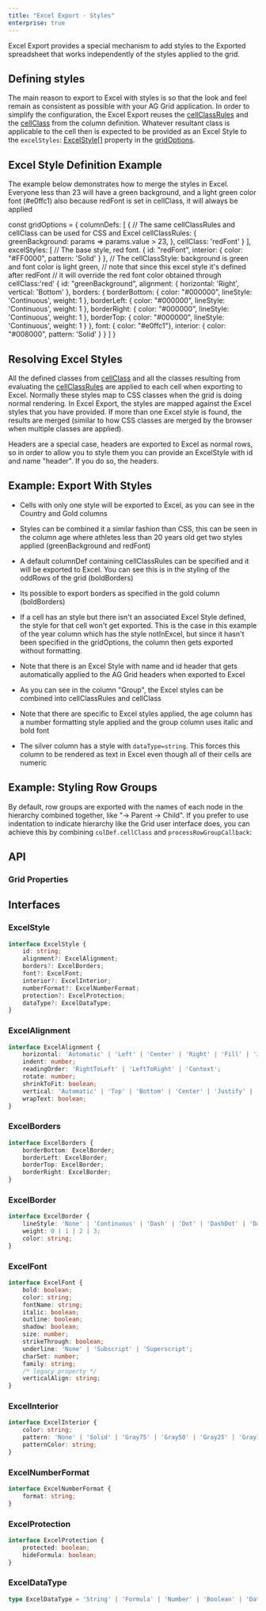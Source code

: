 ```yaml
---
title: "Excel Export - Styles"
enterprise: true
---
```


Excel Export provides a special mechanism to add styles to the Exported spreadsheet that works independently of the styles applied to the grid.

## Defining styles

The main reason to export to Excel with styles is so that the look and feel remain as consistent as possible with your AG Grid application. In order to simplify the configuration, the Excel Export reuses the [cellClassRules](/cell-styles/#cell-class-rules) and the [cellClass](/cell-styles/#cell-class) from the column definition. Whatever resultant class is applicable to the cell then is expected to be provided as an Excel Style to the `excelStyles`: <a href="#excelstyle">ExcelStyle[]</a> property in the [gridOptions](/grid-properties/).

## Excel Style Definition Example

The example below demonstrates how to merge the styles in Excel. Everyone less than 23 will have a green background, and
a light green color font (#e0ffc1) also because redFont is set in cellClass, it will always be applied

<snippet>
const gridOptions = {
    columnDefs: [
        {
            // The same cellClassRules and cellClass can be used for CSS and Excel
            cellClassRules: {
                greenBackground: params => params.value > 23,
            },
            cellClass: 'redFont'
        }
    ],
    excelStyles: [
        // The base style, red font.
        {
            id: "redFont",
            interior: {
                color: "#FF0000", pattern: 'Solid'
            }
        },
        // The cellClassStyle: background is green and font color is light green,
        // note that since this excel style it's defined after redFont
        // it will override the red font color obtained through cellClass:'red'
        {
            id: "greenBackground",
            alignment: {
                horizontal: 'Right', vertical: 'Bottom'
            },
            borders: {
                borderBottom: {
                    color: "#000000", lineStyle: 'Continuous', weight: 1
                },
                borderLeft: {
                    color: "#000000", lineStyle: 'Continuous', weight: 1
                },
                borderRight: {
                    color: "#000000", lineStyle: 'Continuous', weight: 1
                },
                borderTop: {
                    color: "#000000", lineStyle: 'Continuous', weight: 1
                }
            },
            font: { color: "#e0ffc1"},
            interior: {
                color: "#008000", pattern: 'Solid'
            }
        }
    ]
}
</snippet>

## Resolving Excel Styles


All the defined classes from [cellClass](/cell-styles/#cell-class) and all the classes resulting from evaluating the [cellClassRules](/cell-styles/#cell-class-rules) are applied to each cell when exporting to Excel. Normally these styles map to CSS classes when the grid is doing normal rendering. In Excel Export, the styles are mapped against the Excel styles that you have provided. If more than one Excel style is found, the results are merged (similar to how CSS classes are merged by the browser when multiple classes are applied).

Headers are a special case, headers are exported to Excel as normal rows, so in order to allow you to style them you can provide an ExcelStyle with id and name "header". If you do so, the headers.

## Example: Export With Styles

- Cells with only one style will be exported to Excel, as you can see in the Country and Gold columns

- Styles can be combined it a similar fashion than CSS, this can be seen in the column age where athletes less than 20 years old get two styles applied (greenBackground and redFont)

- A default columnDef containing cellClassRules can be specified and it will be exported to Excel. You can see this is in the styling of the oddRows of the grid (boldBorders)

- Its possible to export borders as specified in the gold column (boldBorders)
- If a cell has an style but there isn't an associated Excel Style defined, the style for that cell won't get exported. This is the case in this example of the year column which has the style notInExcel, but since it hasn't been specified in the gridOptions, the column then gets exported without formatting.

- Note that there is an Excel Style with name and id header that gets automatically applied to the AG Grid headers when exported to Excel

- As you can see in the column "Group", the Excel styles can be combined into cellClassRules and cellClass

- Note that there are specific to Excel styles applied, the age column has a number formatting style applied and the group column uses italic and bold font

- The silver column has a style with `dataType=string`. This forces this column to be rendered as text in Excel even though all of their cells are numeric

<grid-example title='Excel Export With Styles' name='excel-export-with-styles' type='generated' options='{ "enterprise": true, "exampleHeight": 815 }'></grid-example>

## Example: Styling Row Groups

By default, row groups are exported with the names of each node in the hierarchy combined together, like <span style="white-space: nowrap">"-> Parent -> Child"</span>. If you prefer to use indentation to indicate hierarchy like the Grid user interface does, you can achieve this by combining `colDef.cellClass` and `processRowGroupCallback`:

<grid-example title='Styling Row Groups' name='styling-row-groups' type='generated' options='{ "enterprise": true }'></grid-example>


## API

### Grid Properties

<api-documentation source='grid-properties/properties.json' section='miscellaneous' names='["excelStyles"]'></api-documentation>

## Interfaces

### ExcelStyle
```ts
interface ExcelStyle {
    id: string;
    alignment?: ExcelAlignment;
    borders?: ExcelBorders;
    font?: ExcelFont;
    interior?: ExcelInterior;
    numberFormat?: ExcelNumberFormat;
    protection?: ExcelProtection;
    dataType?: ExcelDataType;
}
```

### ExcelAlignment
```ts
interface ExcelAlignment {
    horizontal: 'Automatic' | 'Left' | 'Center' | 'Right' | 'Fill' | 'Justify' | 'CenterAcrossSelection' | 'Distributed' | 'JustifyDistributed';
    indent: number;
    readingOrder: 'RightToLeft' | 'LeftToRight' | 'Context';
    rotate: number;
    shrinkToFit: boolean;
    vertical: 'Automatic' | 'Top' | 'Bottom' | 'Center' | 'Justify' | 'Distributed' | 'JustifyDistributed';
    wrapText: boolean;
}
```

### ExcelBorders
```ts
interface ExcelBorders {
    borderBottom: ExcelBorder;
    borderLeft: ExcelBorder;
    borderTop: ExcelBorder;
    borderRight: ExcelBorder;
}
```

### ExcelBorder
```ts
interface ExcelBorder {
    lineStyle: 'None' | 'Continuous' | 'Dash' | 'Dot' | 'DashDot' | 'DashDotDot' | 'SlantDashDot' | 'Double';
    weight: 0 | 1 | 2 | 3;
    color: string;
}
```

### ExcelFont
```ts
interface ExcelFont {
    bold: boolean;
    color: string;
    fontName: string;
    italic: boolean;
    outline: boolean;
    shadow: boolean;
    size: number;
    strikeThrough: boolean;
    underline: 'None' | 'Subscript' | 'Superscript';
    charSet: number;
    family: string;
    /* legacy property */
    verticalAlign: string;
}
```

### ExcelInterior
```ts
interface ExcelInterior {
    color: string;
    pattern: 'None' | 'Solid' | 'Gray75' | 'Gray50' | 'Gray25' | 'Gray125' | 'Gray0625' | 'HorzStripe' | 'VertStripe' | 'ReverseDiagStripe' | 'DiagStripe' | 'DiagCross' | 'ThickDiagCross' | 'ThinHorzStripe' | 'ThinVertStripe' | 'ThinReverseDiagStripe' | 'ThinDiagStripe' | 'ThinHorzCross' | 'ThinDiagCross';
    patternColor: string;
}
```

### ExcelNumberFormat
```ts
interface ExcelNumberFormat {
    format: string;
}
```

### ExcelProtection
```ts
interface ExcelProtection {
    protected: boolean;
    hideFormula: boolean;
}
```

### ExcelDataType
```ts
type ExcelDataType = 'String' | 'Formula' | 'Number' | 'Boolean' | 'DateTime' | 'Error';
```